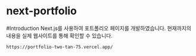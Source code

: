 # next-portfolio

#Introduction
Next.js를 사용하여 포트폴리오 페이지를 개발하였습니다.
현재까지의 내용을 실제 웹사이트를 통해 확인할 수 있습니다.
```
https://portfolio-two-tan-75.vercel.app/
```
